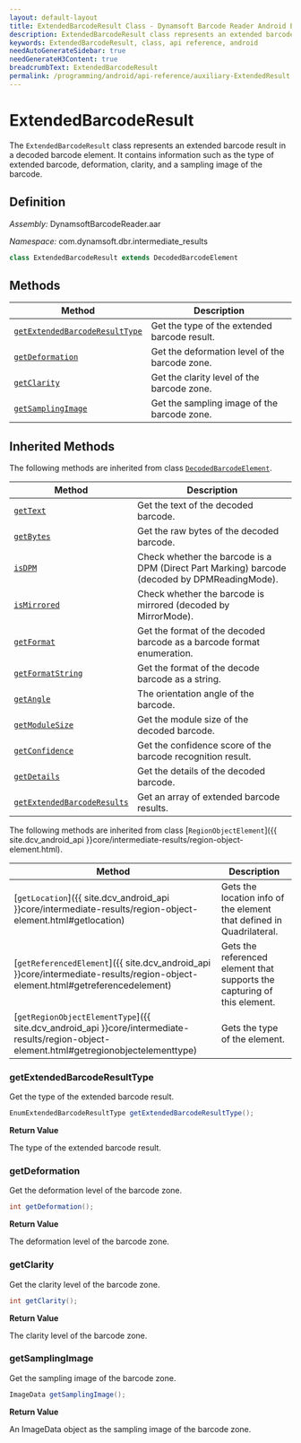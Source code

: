 ```yaml
---
layout: default-layout
title: ExtendedBarcodeResult Class - Dynamsoft Barcode Reader Android Edition
description: ExtendedBarcodeResult class represents an extended barcode result in a decoded barcode element. It contains information such as the type of extended barcode, deformation, clarity, and a sampling image of the barcode.
keywords: ExtendedBarcodeResult, class, api reference, android
needAutoGenerateSidebar: true
needGenerateH3Content: true
breadcrumbText: ExtendedBarcodeResult
permalink: /programming/android/api-reference/auxiliary-ExtendedResult.html
---
```



# ExtendedBarcodeResult

The `ExtendedBarcodeResult` class represents an extended barcode result in a decoded barcode element. It contains information such as the type of extended barcode, deformation, clarity, and a sampling image of the barcode.

## Definition

*Assembly:* DynamsoftBarcodeReader.aar

*Namespace:* com.dynamsoft.dbr.intermediate_results

```java
class ExtendedBarcodeResult extends DecodedBarcodeElement
```

## Methods

| Method | Description |
| ------ | ----------- |
| [`getExtendedBarcodeResultType`](#getextendedbarcoderesulttype) | Get the type of the extended barcode result. |
| [`getDeformation`](#getdeformation) | Get the deformation level of the barcode zone. |
| [`getClarity`](#getclarity) | Get the clarity level of the barcode zone. |
| [`getSamplingImage`](#getsamplingimage) | Get the sampling image of the barcode zone. |

## Inherited Methods

The following methods are inherited from class [`DecodedBarcodeElement`](decoded-barcode-element.md).

| Method | Description |
| ------ | ----------- |
| [`getText`](decoded-barcode-element.md#gettext) | Get the text of the decoded barcode.|
| [`getBytes`](decoded-barcode-element.md#getbytes) | Get the raw bytes of the decoded barcode.|
| [`isDPM`](decoded-barcode-element.md#isdpm) | Check whether the barcode is a DPM (Direct Part Marking) barcode (decoded by DPMReadingMode).|
| [`isMirrored`](decoded-barcode-element.md#ismirrored) | Check whether the barcode is mirrored (decoded by MirrorMode).|
| [`getFormat`](decoded-barcode-element.md#getformat) | Get the format of the decoded barcode as a barcode format enumeration.|
| [`getFormatString`](decoded-barcode-element.md#getformatstring) | Get the format of the decode barcode as a string.|
| [`getAngle`](decoded-barcode-element.md#getangle) | The orientation angle of the barcode.|
| [`getModuleSize`](decoded-barcode-element.md#getmodulesize) | Get the module size of the decoded barcode.|
| [`getConfidence`](decoded-barcode-element.md#getconfidence) | Get the confidence score of the barcode recognition result.|
| [`getDetails`](decoded-barcode-element.md#getdetails) | Get the details of the decoded barcode.|
| [`getExtendedBarcodeResults`](decoded-barcode-element.md#getextendedbarcoderesults) | Get an array of extended barcode results.|

The following methods are inherited from class [`RegionObjectElement`]({{ site.dcv_android_api }}core/intermediate-results/region-object-element.html).

| Method | Description |
| ------ | ----------- |
| [`getLocation`]({{ site.dcv_android_api }}core/intermediate-results/region-object-element.html#getlocation) | Gets the location info of the element that defined in Quadrilateral. |
| [`getReferencedElement`]({{ site.dcv_android_api }}core/intermediate-results/region-object-element.html#getreferencedelement) | Gets the referenced element that supports the capturing of this element. |
| [`getRegionObjectElementType`]({{ site.dcv_android_api }}core/intermediate-results/region-object-element.html#getregionobjectelementtype) | Gets the type of the element. |

### getExtendedBarcodeResultType

Get the type of the extended barcode result.

```java
EnumExtendedBarcodeResultType getExtendedBarcodeResultType();
```

**Return Value**

The type of the extended barcode result.

### getDeformation

Get the deformation level of the barcode zone.

```java
int getDeformation();
```

**Return Value**

The deformation level of the barcode zone.

### getClarity

Get the clarity level of the barcode zone.

```java
int getClarity();
```

**Return Value**

The clarity level of the barcode zone.

### getSamplingImage

Get the sampling image of the barcode zone.

```java
ImageData getSamplingImage();
```

**Return Value**

An ImageData object as the sampling image of the barcode zone.
